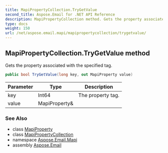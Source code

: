 ```yaml
---
title: MapiPropertyCollection.TryGetValue
second_title: Aspose.Email for .NET API Reference
description: MapiPropertyCollection method. Gets the property associated with the specified tag
type: docs
weight: 150
url: /net/aspose.email.mapi/mapipropertycollection/trygetvalue/
---
```

## MapiPropertyCollection.TryGetValue method

Gets the property associated with the specified tag.

```csharp
public bool TryGetValue(long key, out MapiProperty value)
```

| Parameter | Type | Description |
| --- | --- | --- |
| key | Int64 | The property tag. |
| value | MapiProperty& |  |

### See Also

* class [MapiProperty](../../mapiproperty/)
* class [MapiPropertyCollection](../)
* namespace [Aspose.Email.Mapi](../../mapipropertycollection/)
* assembly [Aspose.Email](../../../)


